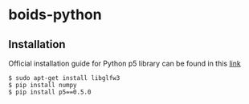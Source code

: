 # boids-python

## Installation
Official installation guide for Python p5 library can be found in this [link](https://p5.readthedocs.io/en/latest/install.html)
```
$ sudo apt-get install libglfw3
$ pip install numpy
$ pip install p5==0.5.0
```

